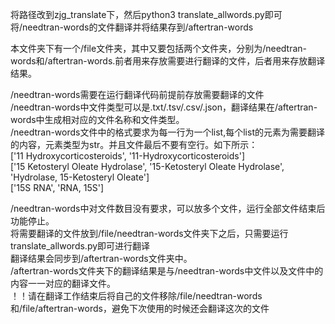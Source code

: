 将路径改到zjg_translate下，然后python3 translate_allwords.py即可将/needtran-words的文件翻译并将结果存到/aftertran-words  



本文件夹下有一个/file文件夹，其中又要包括两个文件夹，分别为/needtran-words和/aftertran-words.前者用来存放需要进行翻译的文件，后者用来存放翻译结果。  

/needtran-words需要在运行翻译代码前提前存放需要翻译的文件  
/needtran-words中文件类型可以是.txt/.tsv/.csv/.json，翻译结果在/aftertran-words中生成相对应的文件名称和文件类型。  
/needtran-words文件中的格式要求为每一行为一个list,每个list的元素为需要翻译的内容，元素类型为str。并且文件最后不要有空行。如下所示：  
    ['11 Hydroxycorticosteroids', '11-Hydroxycorticosteroids']  
    ['15 Ketosteryl Oleate Hydrolase', '15-Ketosteryl Oleate Hydrolase', 'Hydrolase, 15-Ketosteryl Oleate']  
    ['15S RNA', 'RNA, 15S']  

/needtran-words中对文件数目没有要求，可以放多个文件，运行全部文件结束后功能停止。  
将需要翻译的文件放到/file/needtran-words文件夹下之后，只需要运行translate_allwords.py即可进行翻译  
翻译结果会同步到/aftertran-words文件夹中。  
/aftertran-words文件夹下的翻译结果是与/needtran-words中文件以及文件中的内容一一对应的翻译文件。  
！！请在翻译工作结束后将自己的文件移除/file/needtran-words和/file/aftertran-words，避免下次使用的时候还会翻译这次的文件  